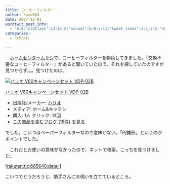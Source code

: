 ```yaml
---
title: コーヒーフィルター
author: kazu634
date: 2007-12-01
wordtwit_post_info:
  - 'O:8:"stdClass":13:{s:6:"manual";b:0;s:11:"tweet_times";i:1;s:5:"delay";i:0;s:7:"enabled";i:1;s:10:"separation";s:2:"60";s:7:"version";s:3:"3.7";s:14:"tweet_template";b:0;s:6:"status";i:2;s:6:"result";a:0:{}s:13:"tweet_counter";i:2;s:13:"tweet_log_ids";a:1:{i:0;i:3373;}s:9:"hash_tags";a:0:{}s:8:"accounts";a:1:{i:0;s:7:"kazu634";}}'
categories:
  - つれづれ

---
```

<div class="section">
<p>
    　<a href="http://maps.google.co.jp/maps?q=%E5%AE%AE%E5%9F%8E%E7%9C%8C%E4%BB%99%E5%8F%B0%E5%B8%82%E6%B3%89%E5%8C%BA%E4%B8%83%E5%8C%97%E7%94%B0%E5%AD%97%E5%A4%A7%E6%B2%A2%E5%8F%B04-4&ie=UTF8&ll=38.354664,140.872943&spn=0.007017,0.019891&t=h&z=16&iwloc=addr&om=1" onclick="__gaTracker('send', 'event', 'outbound-article', 'http://maps.google.co.jp/maps?q=%E5%AE%AE%E5%9F%8E%E7%9C%8C%E4%BB%99%E5%8F%B0%E5%B8%82%E6%B3%89%E5%8C%BA%E4%B8%83%E5%8C%97%E7%94%B0%E5%AD%97%E5%A4%A7%E6%B2%A2%E5%8F%B04-4&ie=UTF8&ll=38.354664,140.872943&spn=0.007017,0.019891&t=h&z=16&iwloc=addr&om=1', 'ホームセンタームサシ');" target="_blank">ホームセンタームサシ</a>で、コーヒーフィルターを物色してきました。「交換不要なコーヒーフィルター」があると聞いていたので、それを探していたのですが見つからず。。。見つけたのは、
</p>
  
<div class="hatena-asin-detail">
<a href="http://www.amazon.co.jp/dp/B000GAA98C/?tag=hatena_st1-22&ascsubtag=d-7ibv" onclick="__gaTracker('send', 'event', 'outbound-article', 'http://www.amazon.co.jp/dp/B000GAA98C/?tag=hatena_st1-22&ascsubtag=d-7ibv', '');"><img src="https://images-na.ssl-images-amazon.com/images/I/414A3C61HEL._SL160_.jpg" class="hatena-asin-detail-image" alt="ハリオ V60キャンペーンセット VDP-02B" title="ハリオ V60キャンペーンセット VDP-02B" /></a></p> 
    
<div class="hatena-asin-detail-info">
<p class="hatena-asin-detail-title">
<a href="http://www.amazon.co.jp/dp/B000GAA98C/?tag=hatena_st1-22&ascsubtag=d-7ibv" onclick="__gaTracker('send', 'event', 'outbound-article', 'http://www.amazon.co.jp/dp/B000GAA98C/?tag=hatena_st1-22&ascsubtag=d-7ibv', 'ハリオ V60キャンペーンセット VDP-02B');">ハリオ V60キャンペーンセット VDP-02B</a>
</p>
      
<ul>
<li>
<span class="hatena-asin-detail-label">出版社/メーカー:</span> <a href="http://d.hatena.ne.jp/keyword/%A5%CF%A5%EA%A5%AA" onclick="__gaTracker('send', 'event', 'outbound-article', 'http://d.hatena.ne.jp/keyword/%A5%CF%A5%EA%A5%AA', 'ハリオ');" class="keyword">ハリオ</a>
</li>
<li>
<span class="hatena-asin-detail-label">メディア:</span> ホーム&キッチン
</li>
<li>
<span class="hatena-asin-detail-label">購入</span>: 1人 <span class="hatena-asin-detail-label">クリック</span>: 13回
</li>
<li>
<a href="http://d.hatena.ne.jp/asin/B000GAA98C" onclick="__gaTracker('send', 'event', 'outbound-article', 'http://d.hatena.ne.jp/asin/B000GAA98C', 'この商品を含むブログ (15件) を見る');" target="_blank">この商品を含むブログ (15件) を見る</a>
</li>
</ul>
</div>
    
<div class="hatena-asin-detail-foot">
</div>
</div>
  
<p>
    でした。こいつはペーパーフィルターなので意味がない。「円錐形」というのがポイントでした。
</p>
  
<p>
    　これだとお使いの意味がなかったので、ネットで検索。こっちを見つけました。
</p>
  
<p>
<a href="http://d.hatena.ne.jp/rakuten/tic/665640" onclick="__gaTracker('send', 'event', 'outbound-article', 'http://d.hatena.ne.jp/rakuten/tic/665640', '[rakuten:tic:665640:detail]');">[rakuten:tic:665640:detail]</a>
</p>
  
<p>
    こいつでどうだろうと、助手さんにお伺いを立てているところ。
</p>
</div>
